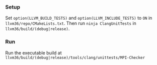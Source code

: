 ### Setup
Set `option(LLVM_BUILD_TESTS)` and `option(LLVM_INCLUDE_TESTS)` to `ON` in
`llvm36/repo/CMakeLists.txt`.  Then run `ninja ClangUnitTests` in
`llvm36/build/(debug|release)`.

### Run
Run the executable build at
`llvm36/build/(debug|release)/tools/clang/unittests/MPI-Checker`
